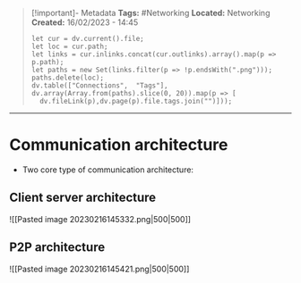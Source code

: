 > [!important]- Metadata
> **Tags:** #Networking 
> **Located:** Networking
> **Created:** 16/02/2023 - 14:45
> ```dataviewjs
>let cur = dv.current().file;
>let loc = cur.path;
>let links = cur.inlinks.concat(cur.outlinks).array().map(p => p.path);
>let paths = new Set(links.filter(p => !p.endsWith(".png")));
>paths.delete(loc);
>dv.table(["Connections",  "Tags"], dv.array(Array.from(paths).slice(0, 20)).map(p => [
>   dv.fileLink(p),dv.page(p).file.tags.join("")]));
> ```

___
# Communication architecture
- Two core type of communication architecture: 


## Client server architecture 
![[Pasted image 20230216145332.png|500|500]]

## P2P architecture 
![[Pasted image 20230216145421.png|500|500]]